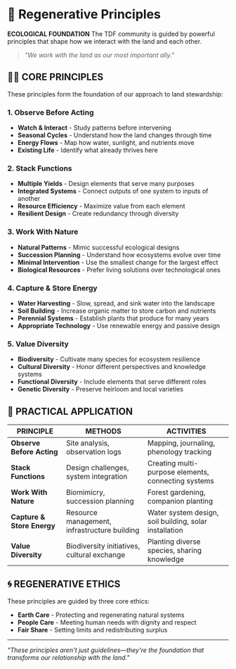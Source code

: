 # 🌱 Regenerative Principles

**ECOLOGICAL FOUNDATION** The TDF community is guided by powerful principles that shape how we interact with the land and each other.

> *"We work with the land as our most important ally."*

## 🧙‍♂️ CORE PRINCIPLES

These principles form the foundation of our approach to land stewardship:

### 1. Observe Before Acting
- **Watch & Interact** - Study patterns before intervening
- **Seasonal Cycles** - Understand how the land changes through time
- **Energy Flows** - Map how water, sunlight, and nutrients move
- **Existing Life** - Identify what already thrives here

### 2. Stack Functions
- **Multiple Yields** - Design elements that serve many purposes
- **Integrated Systems** - Connect outputs of one system to inputs of another
- **Resource Efficiency** - Maximize value from each element
- **Resilient Design** - Create redundancy through diversity

### 3. Work With Nature
- **Natural Patterns** - Mimic successful ecological designs
- **Succession Planning** - Understand how ecosystems evolve over time
- **Minimal Intervention** - Use the smallest change for the largest effect
- **Biological Resources** - Prefer living solutions over technological ones

### 4. Capture & Store Energy
- **Water Harvesting** - Slow, spread, and sink water into the landscape
- **Soil Building** - Increase organic matter to store carbon and nutrients
- **Perennial Systems** - Establish plants that produce for many years
- **Appropriate Technology** - Use renewable energy and passive design

### 5. Value Diversity
- **Biodiversity** - Cultivate many species for ecosystem resilience
- **Cultural Diversity** - Honor different perspectives and knowledge systems
- **Functional Diversity** - Include elements that serve different roles
- **Genetic Diversity** - Preserve heirloom and local varieties

## 🔄 PRACTICAL APPLICATION

| PRINCIPLE                  | METHODS                                      | ACTIVITIES                                             |
| -------------------------- | -------------------------------------------- | ------------------------------------------------------ |
| **Observe Before Acting**  | Site analysis, observation logs              | Mapping, journaling, phenology tracking                |
| **Stack Functions**        | Design challenges, system integration        | Creating multi-purpose elements, connecting systems    |
| **Work With Nature**       | Biomimicry, succession planning              | Forest gardening, companion planting                   |
| **Capture & Store Energy** | Resource management, infrastructure building | Water system design, soil building, solar installation |
| **Value Diversity**        | Biodiversity initiatives, cultural exchange  | Planting diverse species, sharing knowledge            |

## 🌀 REGENERATIVE ETHICS

These principles are guided by three core ethics:

- **Earth Care** - Protecting and regenerating natural systems
- **People Care** - Meeting human needs with dignity and respect
- **Fair Share** - Setting limits and redistributing surplus

---

*"These principles aren't just guidelines—they're the foundation that transforms our relationship with the land."*
